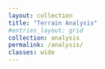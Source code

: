 ```yaml
---
layout: collection
title: "Terrain Analysis"
#entries_layout: grid
collection: analysis
permalink: /analysis/
classes: wide
---
```

